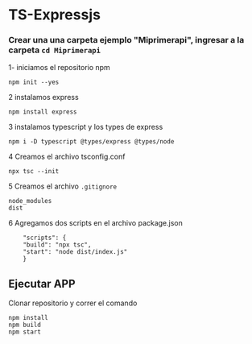 # TS-Expressjs
### Crear una una carpeta ejemplo "Miprimerapi", ingresar a la carpeta ```cd Miprimerapi```
 1- iniciamos el repositorio npm 

    npm init --yes

2 instalamos express

    npm install express

3 instalamos typescript y los types de express

    npm i -D typescript @types/express @types/node

4 Creamos el archivo tsconfig.conf

    npx tsc --init

5 Creamos el archivo ```.gitignore```
    
    node_modules
    dist

6 Agregamos dos scripts en el archivo package.json

    	"scripts": {
		"build": "npx tsc",
		"start": "node dist/index.js"
	    }


## Ejecutar APP
Clonar repositorio y correr el comando 

    npm install
    npm build
    npm start
